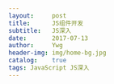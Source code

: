 ```yaml
---
layout:     post
title:      JS组件开发
subtitle:   JS深入
date:       2017-07-13
author:     Ywg
header-img: img/home-bg.jpg
catalog:    true
tags: JavaScript JS深入
---
```

